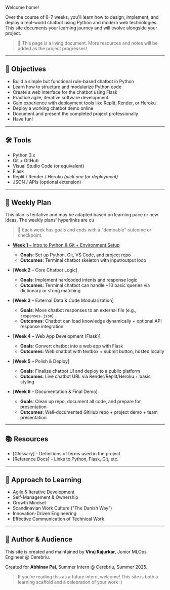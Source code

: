 Welcome home!

Over the course of 6–7 weeks, you'll learn how to design, implement, and deploy a real-world chatbot using Python and modern web technologies. This site documents your learning journey and will evolve alongside your project.

> 🚧 This page is a living document. More resources and notes will be added as the project progresses!

---

## 🎯 Objectives

- Build a simple but functional rule-based chatbot in Python
- Learn how to structure and modularize Python code
- Create a web interface for the chatbot using Flask
- Practice agile, iterative software development
- Gain experience with deployment tools like Replit, Render, or Heroku
- Deploy a working chatbot demo online
- Document and present the completed project professionally
- Have fun!

---

## 🛠 Tools

- Python 3.x
- Git + GitHub
- Visual Studio Code (or equivalent)
- Flask
- Replit / Render / Heroku *(pick one for deployment)*
- JSON / APIs (optional extension)

---

## 📅 Weekly Plan

This plan is tentative and may be adapted based on learning pace or new ideas.
The weekly plans' hyperlinks are cu

> 🧪 Each week has goals and ends with a "demoable" outcome or checkpoint.

- [**Week 1** – Intro to Python & Git + Environment Setup](./week01/)
    - **Goals**: Set up Python, Git, VS Code, and project repo
    - **Outcomes**: Terminal chatbot skeleton with input/output loop

- [**Week 2** – Core Chatbot Logic]
    - **Goals**: Implement hardcoded intents and response logic
    - **Outcomes**: Terminal chatbot can handle ~10 basic queries via dictionary or string matching

- [**Week 3** – External Data & Code Modularization]
    - **Goals**: Move chatbot responses to an external file (e.g., `responses.json`)
    - **Outcomes**: Chatbot can load knowledge dynamically + optional API response integration

- [**Week 4** – Web App Development (Flask)]
    - **Goals**: Convert chatbot into a web app with Flask
    - **Outcomes**: Web chatbot with textbox + submit button, hosted locally

- [**Week 5** – Polish & Deploy]
    - **Goals**: Finalize chatbot UI and deploy to a public platform
    - **Outcomes**: Live chatbot URL via Render/Replit/Heroku + basic styling

- [**Week 6** – Documentation & Final Demo]
    - **Goals**: Clean up repo, document all code, and prepare for presentation
    - **Outcomes**: Well-documented GitHub repo + project demo + team presentation

---

## 📚 Resources

- [Glossary] – Definitions of terms used in the project
- [Reference Docs] – Links to Python, Flask, Git, etc.

---

## 📐 Approach to Learning

- Agile & Iterative Development
- Self-Management & Ownership
- Growth Mindset
- Scandinavian Work Culture ("The Danish Way")
- Innovation-Driven Engineering
- Effective Communication of Technical Work

---

## 👥 Author & Audience

This site is created and maintained by **Viraj Rajurkar**, Junior MLOps Engineer @ Cerebriu.

Created for **Abhinav Pai**, Summer Intern @ Cerebriu, Summer 2025.

> If you’re reading this as a future intern, welcome! This site is both a learning scaffold and a celebration of your work :)

